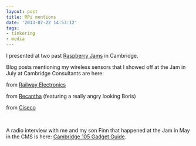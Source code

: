 ```yaml
---
layout: post
title: RPi mentions
date: '2013-07-22 14:53:12'
tags:
- tinkering
- media
---
```



I presented at two past [Raspberry Jams](http://raspberryjam.org.uk/what-is-raspberryjam/) in Cambridge.


Blog posts mentioning my wireless sensors that I showed off at the Jam in July at Cambridge Consultants are here:

from [Railway Electronics](http://railwayelectronics.blogspot.co.uk/2013/07/raspberry-jam.html)

from [Recantha](http://www.recantha.co.uk/blog/?p=5242) (featuring a really angry looking Boris)

from [Ciseco](http://openmicros.org/index.php/entry/cambridge-raspberry-pi-jam)

 


A radio interview with me and my son Finn that happened at the Jam in May in the CMS is here: [Cambridge 105 Gadget Guide](http://cambridge105.fm/podcasts/gadget-guide-31-05-2013/).

 

 


